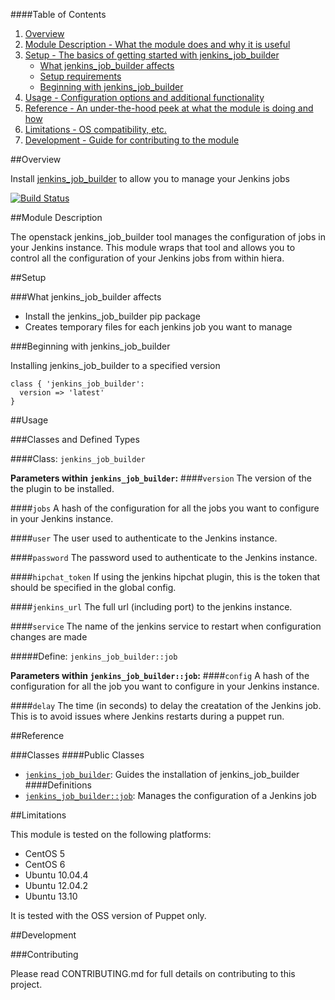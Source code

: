 ####Table of Contents

1. [Overview](#overview)
2. [Module Description - What the module does and why it is useful](#module-description)
3. [Setup - The basics of getting started with jenkins_job_builder](#setup)
    * [What jenkins_job_builder affects](#what-jenkins_job_builder-affects)
    * [Setup requirements](#setup-requirements)
    * [Beginning with jenkins_job_builder](#beginning-with-jenkins_job_builder)
4. [Usage - Configuration options and additional functionality](#usage)
5. [Reference - An under-the-hood peek at what the module is doing and how](#reference)
5. [Limitations - OS compatibility, etc.](#limitations)
6. [Development - Guide for contributing to the module](#development)

##Overview

Install [jenkins_job_builder](ci.openstack.org/jenkins-job-builder/) to allow you to manage your Jenkins jobs  

[![Build Status](https://secure.travis-ci.org/opentable/puppet-jenkins_job_builder.png)](https://secure.travis-ci.org/opentable/puppet-jenkins_job_builder.png)

##Module Description

The openstack jenkins_job_builder tool manages the configuration of jobs in your Jenkins instance. This module wraps that tool and allows you to control
all the configuration of your Jenkins jobs from within hiera.

##Setup

###What jenkins_job_builder affects

* Install the jenkins_job_builder pip package
* Creates temporary files for each jenkins job you want to manage

###Beginning with jenkins_job_builder

Installing jenkins_job_builder to a specified version

```puppet
class { 'jenkins_job_builder':
  version => 'latest'
}
```

##Usage

###Classes and Defined Types

####Class: `jenkins_job_builder`

**Parameters within `jenkins_job_builder`:**
####`version`
The version of the the plugin to be installed.

####`jobs`
A hash of the configuration for all the jobs you want to configure in your Jenkins instance.

####`user`
The user used to authenticate to the Jenkins instance.

####`password`
The password used to authenticate to the Jenkins instance.

####`hipchat_token`
If using the jenkins hipchat plugin, this is the token that should be specified in the global config.

####`jenkins_url`
The full url (including port) to the jenkins instance.

####`service`
The name of the jenkins service to restart when configuration changes are made

#####Define: `jenkins_job_builder::job`

**Parameters within `jenkins_job_builder::job`:**
####`config`
A hash of the configuration for all the job you want to configure in your Jenkins instance.

####`delay`
The time (in seconds) to delay the creatation of the Jenkins job. This is to avoid issues where Jenkins restarts during a puppet run.

##Reference

###Classes
####Public Classes
* [`jenkins_job_builder`](#class-jenkins_job_builder): Guides the installation of jenkins_job_builder
####Definitions
* [`jenkins_job_builder::job`](#define-job): Manages the configuration of a Jenkins job

##Limitations

This module is tested on the following platforms:

* CentOS 5
* CentOS 6
* Ubuntu 10.04.4
* Ubuntu 12.04.2
* Ubuntu 13.10

It is tested with the OSS version of Puppet only.

##Development

###Contributing

Please read CONTRIBUTING.md for full details on contributing to this project.
